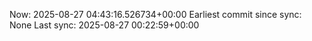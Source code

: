 Now: 2025-08-27 04:43:16.526734+00:00 Earliest commit since sync: None Last sync: 2025-08-27 00:22:59+00:00
